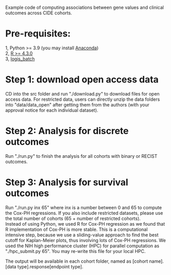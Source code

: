 Example code of computing associations between gene values and clinical outcomes across CIDE cohorts.    

# Pre-requisites:  
1, Python >= 3.9 (you may install [Anaconda](https://www.anaconda.com/download))  
2, [R >= 4.3.0](https://cran.r-project.org)  
3, [logis_batch](https://github.com/data2intelligence/logis_batch)    

# Step 1: download open access data  
CD into the src folder and run "./download.py" to download files for open access data. For restricted data, users can directly unzip the data folders into "data/data_open" after getting them from the authors (with your approval notice for each individual dataset).   
  
# Step 2: Analysis for discrete outcomes  
Run "./run.py" to finish the analysis for all cohorts with binary or RECIST outcomes.  
  
# Step 3: Analysis for survival outcomes  
Run "./run.py inx 65" where inx is a number between 0 and 65 to compute the Cox-PH regressions. If you also include restricted datasets, please use the total number of cohorts (65 + number of restricted cohorts).  
Instead of using Python, we used R for Cox-PH regression as we found that R implementation of Cox-PH is more stable. This is a computational intensive step, because we use a sliding-value approach to find the best cutoff for Kaplan-Meier plots, thus involving lots of Cox-PH regressions. We used the NIH high performance cluster (HPC) for parallel computation as "./hpc_submit.py 65". You may re-write this file for your local HPC.

The output will be available in each cohort folder, named as [cohort name].[data type].response[endpoint type].    
